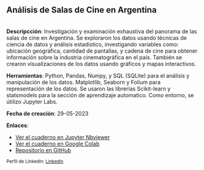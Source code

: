 <h2>Análisis de Salas de Cine en Argentina</h2>
<br>
<b>Descripcción</b>: Investigación y examinación exhaustiva del panorama de las salas de cine en Argentina. Se exploraron los datos usando técnicas de ciencia de datos y análisis estadístico, investigando variables como: ubicación geográfica, cantidad de pantallas, y cadena de cine para obtener información sobre la industria cinematográfica en el país. También se crearon visualizaciones de los datos usando gráficos y mapas interactivos.


<b>Herramientas</b>: Python, Pandas, Numpy, y SQL (SQLite) para el análisis y manipulación de los datos. Matplotlib, Seaborn y Folium para representación de los datos. Se usaron las librerías Scikit-learn y statsmodels para la sección de aprendizaje automatico. Como entorno, se útilizo Jupyter Labs.


<b>Fecha de creación</b>: 29-05-2023

<b>Enlaces</b>:<ul>
<li><a href= 'https://nbviewer.org/github/emanuelbe1/proyectos_analisis_de_datos/blob/main/cines_en_Argentina/Cines_en_Argentina.ipynb'>Ver el cuaderno en Jupyter Nbviewer</a></li>
<li><a href= 'https://colab.research.google.com/github/emanuelbe1/proyectos_analisis_de_datos/blob/main/cines_en_Argentina/Cines_en_Argentina.ipynb'>Ver el cuaderno en Google Colab</a></li>
<li><a href= 'https://github.com/emanuelbe1/proyectos_analisis_de_datos/tree/f758baf2c8b17573d8e7fdb691c42b71c93ed5ff/cines_en_Argentina'>Repositorio en GitHub</a></li>
</ul>

<sub>Perfil de LinkedIn: <a href='https://www.linkedin.com/in/emanuelbe3/'>LinkedIn</a></sub>
